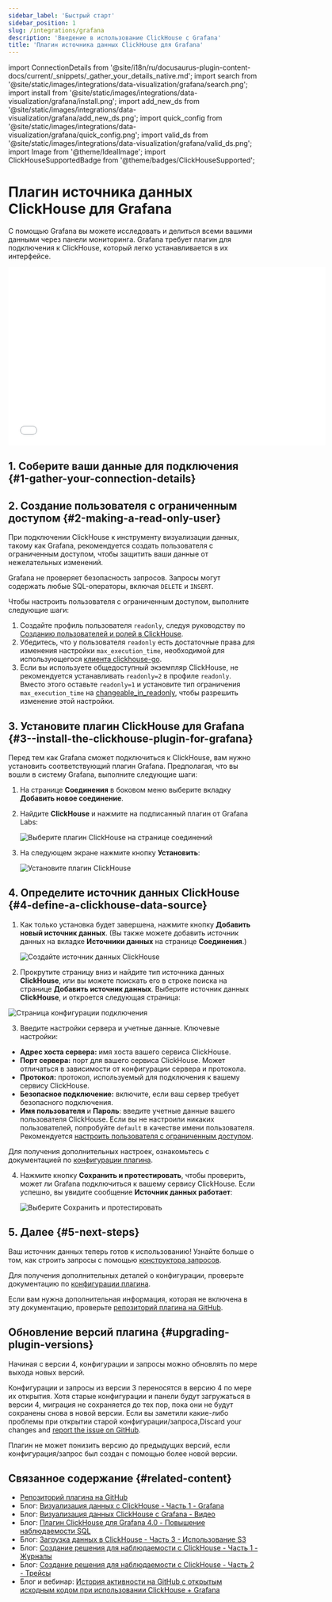 ```yaml
---
sidebar_label: 'Быстрый старт'
sidebar_position: 1
slug: /integrations/grafana
description: 'Введение в использование ClickHouse с Grafana'
title: 'Плагин источника данных ClickHouse для Grafana'
---
```


import ConnectionDetails from '@site/i18n/ru/docusaurus-plugin-content-docs/current/_snippets/_gather_your_details_native.md';
import search from '@site/static/images/integrations/data-visualization/grafana/search.png';
import install from '@site/static/images/integrations/data-visualization/grafana/install.png';
import add_new_ds from '@site/static/images/integrations/data-visualization/grafana/add_new_ds.png';
import quick_config from '@site/static/images/integrations/data-visualization/grafana/quick_config.png';
import valid_ds from '@site/static/images/integrations/data-visualization/grafana/valid_ds.png';
import Image from '@theme/IdealImage';
import ClickHouseSupportedBadge from '@theme/badges/ClickHouseSupported';


# Плагин источника данных ClickHouse для Grafana

<ClickHouseSupportedBadge/>

С помощью Grafana вы можете исследовать и делиться всеми вашими данными через панели мониторинга.
Grafana требует плагин для подключения к ClickHouse, который легко устанавливается в их интерфейсе.

<div class='vimeo-container'>
  <iframe src="//www.youtube.com/embed/bRce9xWiqQM"
    width="640"
    height="360"
    frameborder="0"
    allow="autoplay;
    fullscreen;
    picture-in-picture"
    allowfullscreen>
  </iframe>
</div>

## 1. Соберите ваши данные для подключения {#1-gather-your-connection-details}
<ConnectionDetails />

## 2. Создание пользователя с ограниченным доступом {#2-making-a-read-only-user}

При подключении ClickHouse к инструменту визуализации данных, такому как Grafana, рекомендуется создать пользователя с ограниченным доступом, чтобы защитить ваши данные от нежелательных изменений.

Grafana не проверяет безопасность запросов. Запросы могут содержать любые SQL-операторы, включая `DELETE` и `INSERT`.

Чтобы настроить пользователя с ограниченным доступом, выполните следующие шаги:
1. Создайте профиль пользователя `readonly`, следуя руководству по [Созданию пользователей и ролей в ClickHouse](/operations/access-rights).
2. Убедитесь, что у пользователя `readonly` есть достаточные права для изменения настройки `max_execution_time`, необходимой для использующегося [клиента clickhouse-go](https://github.com/ClickHouse/clickhouse-go).
3. Если вы используете общедоступный экземпляр ClickHouse, не рекомендуется устанавливать `readonly=2` в профиле `readonly`. Вместо этого оставьте `readonly=1` и установите тип ограничения `max_execution_time` на [changeable_in_readonly](/operations/settings/constraints-on-settings), чтобы разрешить изменение этой настройки.

## 3. Установите плагин ClickHouse для Grafana {#3--install-the-clickhouse-plugin-for-grafana}

Перед тем как Grafana сможет подключиться к ClickHouse, вам нужно установить соответствующий плагин Grafana. Предполагая, что вы вошли в систему Grafana, выполните следующие шаги:

1. На странице **Соединения** в боковом меню выберите вкладку **Добавить новое соединение**.

2. Найдите **ClickHouse** и нажмите на подписанный плагин от Grafana Labs:

    <Image size="md" img={search} alt="Выберите плагин ClickHouse на странице соединений" border />

3. На следующем экране нажмите кнопку **Установить**:

    <Image size="md" img={install} alt="Установите плагин ClickHouse" border />

## 4. Определите источник данных ClickHouse {#4-define-a-clickhouse-data-source}

1. Как только установка будет завершена, нажмите кнопку **Добавить новый источник данных**. (Вы также можете добавить источник данных на вкладке **Источники данных** на странице **Соединения**.)

    <Image size="md" img={add_new_ds} alt="Создайте источник данных ClickHouse" border />

2. Прокрутите страницу вниз и найдите тип источника данных **ClickHouse**, или вы можете поискать его в строке поиска на странице **Добавить источник данных**. Выберите источник данных **ClickHouse**, и откроется следующая страница:

  <Image size="md" img={quick_config} alt="Страница конфигурации подключения" border />

3. Введите настройки сервера и учетные данные. Ключевые настройки:

- **Адрес хоста сервера:** имя хоста вашего сервиса ClickHouse.
- **Порт сервера:** порт для вашего сервиса ClickHouse. Может отличаться в зависимости от конфигурации сервера и протокола.
- **Протокол:** протокол, используемый для подключения к вашему сервису ClickHouse.
- **Безопасное подключение:** включите, если ваш сервер требует безопасного подключения.
- **Имя пользователя** и **Пароль**: введите учетные данные вашего пользователя ClickHouse. Если вы не настроили никаких пользователей, попробуйте `default` в качестве имени пользователя. Рекомендуется [настроить пользователя с ограниченным доступом](#2-making-a-read-only-user).

Для получения дополнительных настроек, ознакомьтесь с документацией по [конфигурации плагина](./config.md).

4. Нажмите кнопку **Сохранить и протестировать**, чтобы проверить, может ли Grafana подключиться к вашему сервису ClickHouse. Если успешно, вы увидите сообщение **Источник данных работает**:

    <Image size="md" img={valid_ds} alt="Выберите Сохранить и протестировать" border />

## 5. Далее {#5-next-steps}

Ваш источник данных теперь готов к использованию! Узнайте больше о том, как строить запросы с помощью [конструктора запросов](./query-builder.md).

Для получения дополнительных деталей о конфигурации, проверьте документацию по [конфигурации плагина](./config.md).

Если вам нужна дополнительная информация, которая не включена в эту документацию, проверьте [репозиторий плагина на GitHub](https://github.com/grafana/clickhouse-datasource).

## Обновление версий плагина {#upgrading-plugin-versions}

Начиная с версии 4, конфигурации и запросы можно обновлять по мере выхода новых версий.

Конфигурации и запросы из версии 3 переносятся в версию 4 по мере их открытия. Хотя старые конфигурации и панели будут загружаться в версии 4, миграция не сохраняется до тех пор, пока они не будут сохранены снова в новой версии. Если вы заметили какие-либо проблемы при открытии старой конфигурации/запроса,Discard your changes and [report the issue on GitHub](https://github.com/grafana/clickhouse-datasource/issues).

Плагин не может понизить версию до предыдущих версий, если конфигурация/запрос был создан с помощью более новой версии.

## Связанное содержание {#related-content}

- [Репозиторий плагина на GitHub](https://github.com/grafana/clickhouse-datasource)
- Блог: [Визуализация данных с ClickHouse - Часть 1 - Grafana](https://clickhouse.com/blog/visualizing-data-with-grafana)
- Блог: [Визуализация данных ClickHouse с Grafana - Видео](https://www.youtube.com/watch?v=Ve-VPDxHgZU)
- Блог: [Плагин ClickHouse для Grafana 4.0 - Повышение наблюдаемости SQL](https://clickhouse.com/blog/clickhouse-grafana-plugin-4-0)
- Блог: [Загрузка данных в ClickHouse - Часть 3 - Использование S3](https://clickhouse.com/blog/getting-data-into-clickhouse-part-3-s3)
- Блог: [Создание решения для наблюдаемости с ClickHouse - Часть 1 - Журналы](https://clickhouse.com/blog/storing-log-data-in-clickhouse-fluent-bit-vector-open-telemetry)
- Блог: [Создание решения для наблюдаемости с ClickHouse - Часть 2 - Трейсы](https://clickhouse.com/blog/storing-traces-and-spans-open-telemetry-in-clickhouse)
- Блог и вебинар: [История активности на GitHub с открытым исходным кодом при использовании ClickHouse + Grafana](https://clickhouse.com/blog/introduction-to-clickhouse-and-grafana-webinar)
